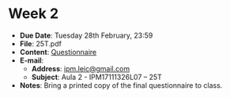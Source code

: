 # Week 2

* **Due Date**: Tuesday 28th February, 23:59
* **File**: 25T.pdf
* **Content**: [Questionnaire](https://docs.google.com/forms/d/1KJib2axH2B2EXk-EU8XLCUdNkQe8oim10v3FOgIEJHM/edit?ts=58b58755)
* **E-mail**:
	- **Address**: [ipm.leic@gmail.com](ipm.leic@gmail.com)
	- **Subject**: Aula 2 - IPM17111326L07 – 25T
* **Notes**: Bring a printed copy of the final questionnaire to class.
